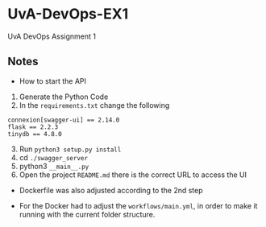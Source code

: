 # UvA-DevOps-EX1
UvA DevOps Assignment 1 

## Notes 
- How to start the API

1. Generate the Python Code
2. In the `requirements.txt` change the following 

```
connexion[swagger-ui] == 2.14.0
flask == 2.2.3 
tinydb == 4.8.0
```

3. Run `python3 setup.py install `
4. cd `./swagger_server `
5. python3 `__main__.py`
6. Open the project `README.md` there is the correct URL to access the UI

- Dockerfile was also adjusted according to the 2nd step

- For the Docker had to adjust the `workflows/main.yml`, in order to make it running
with the current folder structure. 


